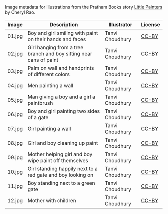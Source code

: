 Image metadata for illustrations from the Pratham Books story [Little Painters](https://storyweaver.org.in/stories/218-little-painters) by Cheryl Rao.

Image | Description | Illustrator | License
----- | ----------- | ----------- | -------
01.jpg | Boy and girl smiling with paint on their hands and faces | Tanvi Choudhury | [CC-BY](https://creativecommons.org/licenses/by/4.0/)
02.jpg | Girl hanging from a tree branch and boy sitting near cans of paint | Tanvi Choudhury | [CC-BY](https://creativecommons.org/licenses/by/4.0/)
03.jpg | Palm on wall and handprints of different colors | Tanvi Choudhury | [CC-BY](https://creativecommons.org/licenses/by/4.0/)
04.jpg | Men painting a wall | Tanvi Choudhury | [CC-BY](https://creativecommons.org/licenses/by/4.0/)
05.jpg | Man giving a boy and a girl a paintbrush | Tanvi Choudhury | [CC-BY](https://creativecommons.org/licenses/by/4.0/)
06.jpg | Boy and girl painting two sides of a gate | Tanvi Choudhury | [CC-BY](https://creativecommons.org/licenses/by/4.0/)
07.jpg | Girl painting a wall | Tanvi Choudhury | [CC-BY](https://creativecommons.org/licenses/by/4.0/)
08.jpg | Girl and boy cleaning up paint | Tanvi Choudhury | [CC-BY](https://creativecommons.org/licenses/by/4.0/)
09.jpg | Mother helping girl and boy wipe paint off themselves | Tanvi Choudhury | [CC-BY](https://creativecommons.org/licenses/by/4.0/)
10.jpg | Girl standing happily next to a red gate and boy looking on | Tanvi Choudhury | [CC-BY](https://creativecommons.org/licenses/by/4.0/)
11.jpg | Boy standing next to a green gate | Tanvi Choudhury | [CC-BY](https://creativecommons.org/licenses/by/4.0/)
12.jpg | Mother with children | Tanvi Choudhury | [CC-BY](https://creativecommons.org/licenses/by/4.0/)
